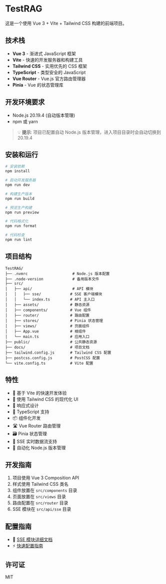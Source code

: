 # TestRAG

这是一个使用 Vue 3 + Vite + Tailwind CSS 构建的前端项目。

## 技术栈

- **Vue 3** - 渐进式 JavaScript 框架
- **Vite** - 快速的开发服务器和构建工具
- **Tailwind CSS** - 实用优先的 CSS 框架
- **TypeScript** - 类型安全的 JavaScript
- **Vue Router** - Vue.js 官方路由管理器
- **Pinia** - Vue 的状态管理库

## 开发环境要求

- Node.js 20.19.4 (自动版本管理)
- npm 或 yarn

> 💡 **提示**: 项目已配置自动 Node.js 版本管理，进入项目目录时会自动切换到 20.19.4

## 安装和运行

```bash
# 安装依赖
npm install

# 启动开发服务器
npm run dev

# 构建生产版本
npm run build

# 预览生产构建
npm run preview

# 代码格式化
npm run format

# 代码检查
npm run lint
```

## 项目结构

```
TestRAG/
├── .nvmrc                    # Node.js 版本配置
├── .node-version             # 备用版本文件
├── src/
│   ├── api/                  # API 模块
│   │   ├── sse/             # SSE 客户端模块
│   │   └── index.ts         # API 主入口
│   ├── assets/              # 静态资源
│   ├── components/          # Vue 组件
│   ├── router/              # 路由配置
│   ├── stores/              # Pinia 状态管理
│   ├── views/               # 页面组件
│   ├── App.vue              # 根组件
│   └── main.ts              # 应用入口
├── public/                  # 公共静态资源
├── docs/                    # 项目文档
├── tailwind.config.js       # Tailwind CSS 配置
├── postcss.config.js        # PostCSS 配置
└── vite.config.ts           # Vite 配置
```

## 特性

- 🚀 基于 Vite 的快速开发体验
- 🎨 使用 Tailwind CSS 的现代化 UI
- 📱 响应式设计
- 🔧 TypeScript 支持
- 📦 组件化开发
- 🛣️ Vue Router 路由管理
- 🗃️ Pinia 状态管理
- 🔄 SSE 实时数据流支持
- 🤖 自动化 Node.js 版本管理

## 开发指南

1. 项目使用 Vue 3 Composition API
2. 样式使用 Tailwind CSS 类名
3. 组件放置在 `src/components` 目录
4. 页面放置在 `src/views` 目录
5. 路由配置在 `src/router` 目录
6. SSE 模块在 `src/api/sse` 目录

## 配置指南

- 📖 [SSE 模块详细文档](./docs/SSE-Module-Setup.md)
- ⚡ [快速配置指南](./docs/Quick-Setup-Guide.md)

## 许可证

MIT
